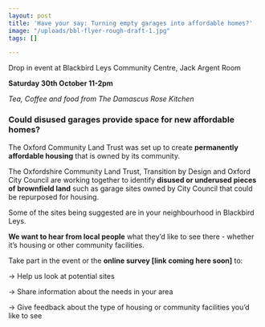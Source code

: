 ```yaml
---
layout: post
title: 'Have your say: Turning empty garages into affordable homes?'
image: "/uploads/bbl-flyer-rough-draft-1.jpg"
tags: []

---
```

Drop in event at Blackbird Leys Community Centre, Jack Argent Room

**Saturday 30th October 11-2pm**

_Tea, Coffee and food from The Damascus Rose Kitchen_

### **Could disused garages provide space for new affordable homes?**

The Oxford Community Land Trust was set up to create **permanently affordable housing** that is owned by its community.

The Oxfordshire Community Land Trust, Transition by Design and Oxford City Council are working together to identify **disused or underused pieces of brownfield land** such as garage sites owned by City Council that could be repurposed for housing.

Some of the sites being suggested are in your neighbourhood in Blackbird Leys.

**We want to hear from local people** what they’d like to see there - whether it’s housing or other community facilities.

Take part in the event or the **online survey \[link coming here soon\]** to:

→ Help us look at potential sites

→ Share information about the needs in your area

→ Give feedback about the type of housing or community facilities you’d like to see